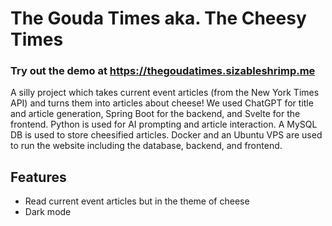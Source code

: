 # The Gouda Times aka. The Cheesy Times

### Try out the demo at https://thegoudatimes.sizableshrimp.me

A silly project which takes current event articles (from the New York Times API) and turns them into articles about cheese!
We used ChatGPT for title and article generation, Spring Boot for the backend, and Svelte for the frontend.
Python is used for AI prompting and article interaction.
A MySQL DB is used to store cheesified articles.
Docker and an Ubuntu VPS are used to run the website including the database, backend, and frontend.

## Features
* Read current event articles but in the theme of cheese
* Dark mode
